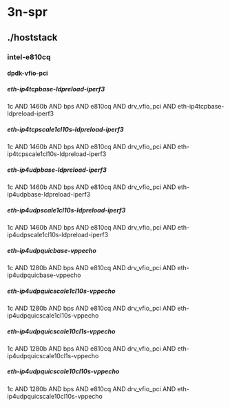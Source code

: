# 3n-spr
## ./hoststack
### intel-e810cq
#### dpdk-vfio-pci
##### eth-ip4tcpbase-ldpreload-iperf3
1c AND 1460b AND bps AND e810cq AND drv_vfio_pci AND eth-ip4tcpbase-ldpreload-iperf3
##### eth-ip4tcpscale1cl10s-ldpreload-iperf3
1c AND 1460b AND bps AND e810cq AND drv_vfio_pci AND eth-ip4tcpscale1cl10s-ldpreload-iperf3
##### eth-ip4udpbase-ldpreload-iperf3
1c AND 1460b AND bps AND e810cq AND drv_vfio_pci AND eth-ip4udpbase-ldpreload-iperf3
##### eth-ip4udpscale1cl10s-ldpreload-iperf3
1c AND 1460b AND bps AND e810cq AND drv_vfio_pci AND eth-ip4udpscale1cl10s-ldpreload-iperf3
##### eth-ip4udpquicbase-vppecho
1c AND 1280b AND bps AND e810cq AND drv_vfio_pci AND eth-ip4udpquicbase-vppecho
##### eth-ip4udpquicscale1cl10s-vppecho
1c AND 1280b AND bps AND e810cq AND drv_vfio_pci AND eth-ip4udpquicscale1cl10s-vppecho
##### eth-ip4udpquicscale10cl1s-vppecho
1c AND 1280b AND bps AND e810cq AND drv_vfio_pci AND eth-ip4udpquicscale10cl1s-vppecho
##### eth-ip4udpquicscale10cl10s-vppecho
1c AND 1280b AND bps AND e810cq AND drv_vfio_pci AND eth-ip4udpquicscale10cl10s-vppecho